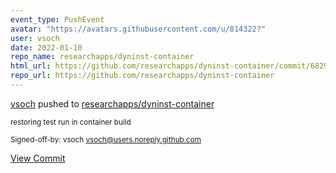 ```yaml
---
event_type: PushEvent
avatar: "https://avatars.githubusercontent.com/u/814322?"
user: vsoch
date: 2022-01-10
repo_name: researchapps/dyninst-container
html_url: https://github.com/researchapps/dyninst-container/commit/682918adcd3751d2d8a8659ffe38d9ed6c2f9992
repo_url: https://github.com/researchapps/dyninst-container
---
```


<a href='https://github.com/vsoch' target='_blank'>vsoch</a> pushed to <a href='https://github.com/researchapps/dyninst-container' target='_blank'>researchapps/dyninst-container</a>

<small>restoring test run in container build

Signed-off-by: vsoch <vsoch@users.noreply.github.com></small>

<a href='https://github.com/researchapps/dyninst-container/commit/682918adcd3751d2d8a8659ffe38d9ed6c2f9992' target='_blank'>View Commit</a>